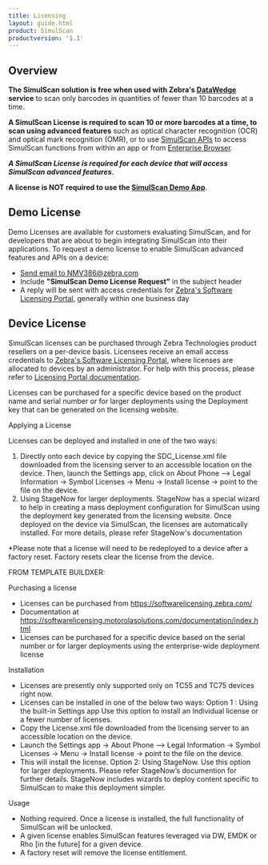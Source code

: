 ```yaml
---
title: Licensing
layout: guide.html
product: SimulScan
productversion: '1.1'
---
```

## Overview
**The SimulScan solution is free when used with Zebra's [DataWedge](../../../../datawedge) service** to scan only barcodes in quantities of fewer than 10 barcodes at a time. 

**A SimulScan License is required to scan 10 or more barcodes at a time, to scan using advanced features** such as optical character recognition (OCR) and optical mark recognition (OMR), or to use [SimulScan APIs](../../api) to access SimulScan functions from within an app or from [Enterprise Browser](../../../../enterprise-browser).  

_**A SimulScan License is required for each device that will access SimulScan advanced features**_. 

**A license is NOT required to use the [SimulScan Demo App](../demo)**.

## Demo License
Demo Licenses are available for customers evaluating SimulScan, and for developers that are about to begin integrating SimulScan into their applications. To request a demo license to enable SimulScan advanced features and APIs on a device:

* [Send email to NMV386@zebra.com](mailto:NMV386@zebra.com?Subject=SimulScan%20Demo%20License%20Request) 
* Include **"SimulScan Demo License Request"** in the subject header
* A reply will be sent with access credentials for [Zebra's Software Licensing Portal](https://softwarelicensing.zebra.com/), generally within one business day

## Device License
SimulScan licenses can be purchased through Zebra Technologies product resellers on a per-device basis. Licensees receive an email access credentials to [Zebra's Software Licensing Portal](https://softwarelicensing.zebra.com/), where licenses are allocated to devices by an administrator. For help with this process, please refer to [Licensing Portal documentation](https://softwarelicensing.zebra.com/documentation/index.html). 

Licenses can be purchased for a specific device based on the product name and serial number or for larger deployments using the Deployment key that can be generated on the licensing website.

Applying a License

Licenses can be deployed and installed in one of the two ways:
1. Directly onto each device by copying the SDC_License.xml file downloaded from the licensing server to an accessible location on the device. Then, launch the Settings app, click on About Phone –> Legal Information -> Symbol Licenses -> Menu -> Install license -> point to the file on the device.
2. Using StageNow for larger deployments. StageNow has a special wizard to help in creating a mass deployment configuration for SimulScan using the deployment key generated from the licensing website. Once deployed on the device via SimulScan, the licenses are automatically installed. For more details, please refer StageNow's documentation

*Please note that a license will need to be redeployed to a device after a factory reset. Factory resets clear the license from the device.


FROM TEMPLATE BUILDXER:


Purchasing a license
- Licenses can be purchased from https://softwarelicensing.zebra.com/
- Documentation at https://softwarelicensing.motorolasolutions.com/documentation/index.html 
- Licenses can be purchased for a specific device based on the serial number or for larger deployments using the enterprise-wide deployment license
 
Installation 
- Licenses are presently only supported only on TC55 and TC75 devices right now.
- Licenses can be installed in one of the below two ways:
Option 1 : Using the built-in Settings app 
Use this option to install an Individual license or a fewer number of licenses.
- Copy the License.xml file downloaded from the licensing server to an accessible location on the device.
- Launch the Settings app -> About Phone –> Legal Information -> Symbol Licenses -> Menu -> Install license -> point to the file on the device.
- This will install the license. 
Option 2:  Using StageNow.
Use this option for larger deployments.
Please refer StageNow’s documention for further details.
StageNow includes wizards to deploy content specific to SimulScan to make this deployment simpler.
 
Usage 
- Nothing required.  Once a license is installed, the full functionality of SimulScan will be unlocked. 
- A given license enables SimulScan features leveraged via DW, EMDK or Rho [in the future] for a given device.
- A factory reset will remove the license entitlement.